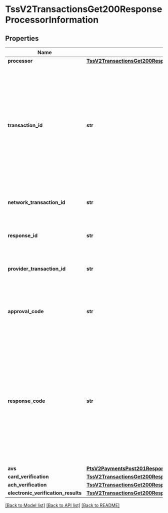 # TssV2TransactionsGet200ResponseProcessorInformation

## Properties
Name | Type | Description | Notes
------------ | ------------- | ------------- | -------------
**processor** | [**TssV2TransactionsGet200ResponseProcessorInformationProcessor**](TssV2TransactionsGet200ResponseProcessorInformationProcessor.md) |  | [optional] 
**transaction_id** | **str** | Network transaction identifier (TID). You can use this value to identify a specific transaction when you are discussing the transaction with your processor. Not all processors provide this  value.  | [optional] 
**network_transaction_id** | **str** | The description for this field is not available. | [optional] 
**response_id** | **str** | The description for this field is not available. | [optional] 
**provider_transaction_id** | **str** | The description for this field is not available. | [optional] 
**approval_code** | **str** | Authorization code. Returned only when the processor returns this value.  | [optional] 
**response_code** | **str** | For most processors, this is the error message sent directly from the bank. Returned only when the processor returns this value.  Important Do not use this field to evaluate the result of the authorization.  | [optional] 
**avs** | [**PtsV2PaymentsPost201ResponseProcessorInformationAvs**](PtsV2PaymentsPost201ResponseProcessorInformationAvs.md) |  | [optional] 
**card_verification** | [**TssV2TransactionsGet200ResponseProcessorInformationCardVerification**](TssV2TransactionsGet200ResponseProcessorInformationCardVerification.md) |  | [optional] 
**ach_verification** | [**TssV2TransactionsGet200ResponseProcessorInformationAchVerification**](TssV2TransactionsGet200ResponseProcessorInformationAchVerification.md) |  | [optional] 
**electronic_verification_results** | [**TssV2TransactionsGet200ResponseProcessorInformationElectronicVerificationResults**](TssV2TransactionsGet200ResponseProcessorInformationElectronicVerificationResults.md) |  | [optional] 

[[Back to Model list]](../README.md#documentation-for-models) [[Back to API list]](../README.md#documentation-for-api-endpoints) [[Back to README]](../README.md)


